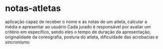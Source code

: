# notas-atletas
aplicação capaz de receber o nome e as notas de um atleta, calcular a média e apresentar ao usuário
Cada jurado é responsável por avaliar um critério em específico, sendo eles o tempo de duração da apresentação, originalidade da coreografia, postura do atleta, dificuldade das acrobacias e sincronismo
